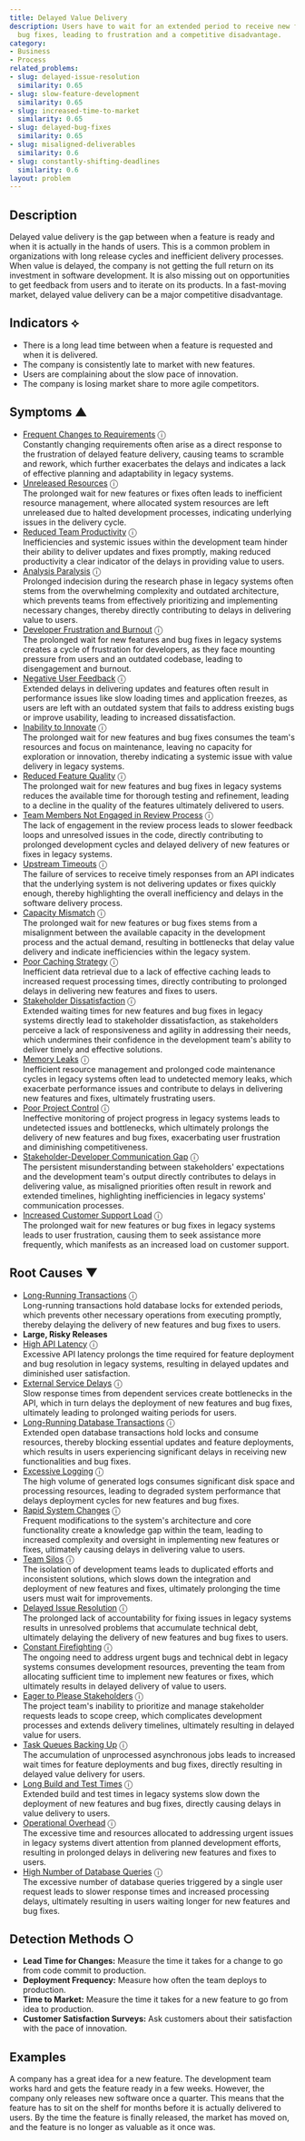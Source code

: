 ```yaml
---
title: Delayed Value Delivery
description: Users have to wait for an extended period to receive new features or
  bug fixes, leading to frustration and a competitive disadvantage.
category:
- Business
- Process
related_problems:
- slug: delayed-issue-resolution
  similarity: 0.65
- slug: slow-feature-development
  similarity: 0.65
- slug: increased-time-to-market
  similarity: 0.65
- slug: delayed-bug-fixes
  similarity: 0.65
- slug: misaligned-deliverables
  similarity: 0.6
- slug: constantly-shifting-deadlines
  similarity: 0.6
layout: problem
---
```


## Description
Delayed value delivery is the gap between when a feature is ready and when it is actually in the hands of users. This is a common problem in organizations with long release cycles and inefficient delivery processes. When value is delayed, the company is not getting the full return on its investment in software development. It is also missing out on opportunities to get feedback from users and to iterate on its products. In a fast-moving market, delayed value delivery can be a major competitive disadvantage.


## Indicators ⟡
- There is a long lead time between when a feature is requested and when it is delivered.
- The company is consistently late to market with new features.
- Users are complaining about the slow pace of innovation.
- The company is losing market share to more agile competitors.


## Symptoms ▲

- [Frequent Changes to Requirements](frequent-changes-to-requirements.md) <span class="info-tooltip" title="Confidence: 0.496, Strength: 0.713">ⓘ</span>
<br/>  Constantly changing requirements often arise as a direct response to the frustration of delayed feature delivery, causing teams to scramble and rework, which further exacerbates the delays and indicates a lack of effective planning and adaptability in legacy systems.
- [Unreleased Resources](unreleased-resources.md) <span class="info-tooltip" title="Confidence: 0.495, Strength: 0.754">ⓘ</span>
<br/>  The prolonged wait for new features or fixes often leads to inefficient resource management, where allocated system resources are left unreleased due to halted development processes, indicating underlying issues in the delivery cycle.
- [Reduced Team Productivity](reduced-team-productivity.md) <span class="info-tooltip" title="Confidence: 0.473, Strength: 0.912">ⓘ</span>
<br/>  Inefficiencies and systemic issues within the development team hinder their ability to deliver updates and fixes promptly, making reduced productivity a clear indicator of the delays in providing value to users.
- [Analysis Paralysis](analysis-paralysis.md) <span class="info-tooltip" title="Confidence: 0.465, Strength: 0.877">ⓘ</span>
<br/>  Prolonged indecision during the research phase in legacy systems often stems from the overwhelming complexity and outdated architecture, which prevents teams from effectively prioritizing and implementing necessary changes, thereby directly contributing to delays in delivering value to users.
- [Developer Frustration and Burnout](developer-frustration-and-burnout.md) <span class="info-tooltip" title="Confidence: 0.463, Strength: 0.683">ⓘ</span>
<br/>  The prolonged wait for new features and bug fixes in legacy systems creates a cycle of frustration for developers, as they face mounting pressure from users and an outdated codebase, leading to disengagement and burnout.
- [Negative User Feedback](negative-user-feedback.md) <span class="info-tooltip" title="Confidence: 0.434, Strength: 0.838">ⓘ</span>
<br/>  Extended delays in delivering updates and features often result in performance issues like slow loading times and application freezes, as users are left with an outdated system that fails to address existing bugs or improve usability, leading to increased dissatisfaction.
- [Inability to Innovate](inability-to-innovate.md) <span class="info-tooltip" title="Confidence: 0.396, Strength: 0.898">ⓘ</span>
<br/>  The prolonged wait for new features and bug fixes consumes the team's resources and focus on maintenance, leaving no capacity for exploration or innovation, thereby indicating a systemic issue with value delivery in legacy systems.
- [Reduced Feature Quality](reduced-feature-quality.md) <span class="info-tooltip" title="Confidence: 0.391, Strength: 0.881">ⓘ</span>
<br/>  The prolonged wait for new features and bug fixes in legacy systems reduces the available time for thorough testing and refinement, leading to a decline in the quality of the features ultimately delivered to users.
- [Team Members Not Engaged in Review Process](team-members-not-engaged-in-review-process.md) <span class="info-tooltip" title="Confidence: 0.387, Strength: 0.782">ⓘ</span>
<br/>  The lack of engagement in the review process leads to slower feedback loops and unresolved issues in the code, directly contributing to prolonged development cycles and delayed delivery of new features or fixes in legacy systems.
- [Upstream Timeouts](upstream-timeouts.md) <span class="info-tooltip" title="Confidence: 0.383, Strength: 0.580">ⓘ</span>
<br/>  The failure of services to receive timely responses from an API indicates that the underlying system is not delivering updates or fixes quickly enough, thereby highlighting the overall inefficiency and delays in the software delivery process.
- [Capacity Mismatch](capacity-mismatch.md) <span class="info-tooltip" title="Confidence: 0.380, Strength: 0.783">ⓘ</span>
<br/>  The prolonged wait for new features or bug fixes stems from a misalignment between the available capacity in the development process and the actual demand, resulting in bottlenecks that delay value delivery and indicate inefficiencies within the legacy system.
- [Poor Caching Strategy](poor-caching-strategy.md) <span class="info-tooltip" title="Confidence: 0.364, Strength: 0.725">ⓘ</span>
<br/>  Inefficient data retrieval due to a lack of effective caching leads to increased request processing times, directly contributing to prolonged delays in delivering new features and fixes to users.
- [Stakeholder Dissatisfaction](stakeholder-dissatisfaction.md) <span class="info-tooltip" title="Confidence: 0.359, Strength: 0.841">ⓘ</span>
<br/>  Extended waiting times for new features and bug fixes in legacy systems directly lead to stakeholder dissatisfaction, as stakeholders perceive a lack of responsiveness and agility in addressing their needs, which undermines their confidence in the development team's ability to deliver timely and effective solutions.
- [Memory Leaks](memory-leaks.md) <span class="info-tooltip" title="Confidence: 0.353, Strength: 0.789">ⓘ</span>
<br/>  Inefficient resource management and prolonged code maintenance cycles in legacy systems often lead to undetected memory leaks, which exacerbate performance issues and contribute to delays in delivering new features and fixes, ultimately frustrating users.
- [Poor Project Control](poor-project-control.md) <span class="info-tooltip" title="Confidence: 0.340, Strength: 0.824">ⓘ</span>
<br/>  Ineffective monitoring of project progress in legacy systems leads to undetected issues and bottlenecks, which ultimately prolongs the delivery of new features and bug fixes, exacerbating user frustration and diminishing competitiveness.
- [Stakeholder-Developer Communication Gap](stakeholder-developer-communication-gap.md) <span class="info-tooltip" title="Confidence: 0.307, Strength: 0.699">ⓘ</span>
<br/>  The persistent misunderstanding between stakeholders' expectations and the development team's output directly contributes to delays in delivering value, as misaligned priorities often result in rework and extended timelines, highlighting inefficiencies in legacy systems' communication processes.
- [Increased Customer Support Load](increased-customer-support-load.md) <span class="info-tooltip" title="Confidence: 0.307, Strength: 0.571">ⓘ</span>
<br/>  The prolonged wait for new features or bug fixes in legacy systems leads to user frustration, causing them to seek assistance more frequently, which manifests as an increased load on customer support.

## Root Causes ▼

- [Long-Running Transactions](long-running-transactions.md) <span class="info-tooltip" title="Confidence: 0.569, Strength: 0.891">ⓘ</span>
<br/>  Long-running transactions hold database locks for extended periods, which prevents other necessary operations from executing promptly, thereby delaying the delivery of new features and bug fixes to users.
- **Large, Risky Releases**
- [High API Latency](high-api-latency.md) <span class="info-tooltip" title="Confidence: 0.438, Strength: 0.936">ⓘ</span>
<br/>  Excessive API latency prolongs the time required for feature deployment and bug resolution in legacy systems, resulting in delayed updates and diminished user satisfaction.
- [External Service Delays](external-service-delays.md) <span class="info-tooltip" title="Confidence: 0.416, Strength: 0.927">ⓘ</span>
<br/>  Slow response times from dependent services create bottlenecks in the API, which in turn delays the deployment of new features and bug fixes, ultimately leading to prolonged waiting periods for users.
- [Long-Running Database Transactions](long-running-database-transactions.md) <span class="info-tooltip" title="Confidence: 0.394, Strength: 0.733">ⓘ</span>
<br/>  Extended open database transactions hold locks and consume resources, thereby blocking essential updates and feature deployments, which results in users experiencing significant delays in receiving new functionalities and bug fixes.
- [Excessive Logging](excessive-logging.md) <span class="info-tooltip" title="Confidence: 0.393, Strength: 0.725">ⓘ</span>
<br/>  The high volume of generated logs consumes significant disk space and processing resources, leading to degraded system performance that delays deployment cycles for new features and bug fixes.
- [Rapid System Changes](rapid-system-changes.md) <span class="info-tooltip" title="Confidence: 0.354, Strength: 0.786">ⓘ</span>
<br/>  Frequent modifications to the system's architecture and core functionality create a knowledge gap within the team, leading to increased complexity and oversight in implementing new features or fixes, ultimately causing delays in delivering value to users.
- [Team Silos](team-silos.md) <span class="info-tooltip" title="Confidence: 0.352, Strength: 0.780">ⓘ</span>
<br/>  The isolation of development teams leads to duplicated efforts and inconsistent solutions, which slows down the integration and deployment of new features and fixes, ultimately prolonging the time users must wait for improvements.
- [Delayed Issue Resolution](delayed-issue-resolution.md) <span class="info-tooltip" title="Confidence: 0.338, Strength: 0.715">ⓘ</span>
<br/>  The prolonged lack of accountability for fixing issues in legacy systems results in unresolved problems that accumulate technical debt, ultimately delaying the delivery of new features and bug fixes to users.
- [Constant Firefighting](constant-firefighting.md) <span class="info-tooltip" title="Confidence: 0.332, Strength: 0.771">ⓘ</span>
<br/>  The ongoing need to address urgent bugs and technical debt in legacy systems consumes development resources, preventing the team from allocating sufficient time to implement new features or fixes, which ultimately results in delayed delivery of value to users.
- [Eager to Please Stakeholders](eager-to-please-stakeholders.md) <span class="info-tooltip" title="Confidence: 0.330, Strength: 0.873">ⓘ</span>
<br/>  The project team's inability to prioritize and manage stakeholder requests leads to scope creep, which complicates development processes and extends delivery timelines, ultimately resulting in delayed value for users.
- [Task Queues Backing Up](task-queues-backing-up.md) <span class="info-tooltip" title="Confidence: 0.322, Strength: 0.862">ⓘ</span>
<br/>  The accumulation of unprocessed asynchronous jobs leads to increased wait times for feature deployments and bug fixes, directly resulting in delayed value delivery for users.
- [Long Build and Test Times](long-build-and-test-times.md) <span class="info-tooltip" title="Confidence: 0.317, Strength: 0.847">ⓘ</span>
<br/>  Extended build and test times in legacy systems slow down the deployment of new features and bug fixes, directly causing delays in value delivery to users.
- [Operational Overhead](operational-overhead.md) <span class="info-tooltip" title="Confidence: 0.314, Strength: 0.833">ⓘ</span>
<br/>  The excessive time and resources allocated to addressing urgent issues in legacy systems divert attention from planned development efforts, resulting in prolonged delays in delivering new features and fixes to users.
- [High Number of Database Queries](high-number-of-database-queries.md) <span class="info-tooltip" title="Confidence: 0.308, Strength: 0.876">ⓘ</span>
<br/>  The excessive number of database queries triggered by a single user request leads to slower response times and increased processing delays, ultimately resulting in users waiting longer for new features and bug fixes.

## Detection Methods ○
- **Lead Time for Changes:** Measure the time it takes for a change to go from code commit to production.
- **Deployment Frequency:** Measure how often the team deploys to production.
- **Time to Market:** Measure the time it takes for a new feature to go from idea to production.
- **Customer Satisfaction Surveys:** Ask customers about their satisfaction with the pace of innovation.


## Examples
A company has a great idea for a new feature. The development team works hard and gets the feature ready in a few weeks. However, the company only releases new software once a quarter. This means that the feature has to sit on the shelf for months before it is actually delivered to users. By the time the feature is finally released, the market has moved on, and the feature is no longer as valuable as it once was.

